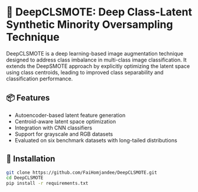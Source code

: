 # 🧠 DeepCLSMOTE: Deep Class-Latent Synthetic Minority Oversampling Technique

DeepCLSMOTE is a deep learning-based image augmentation technique designed to address class imbalance in multi-class image classification. It extends the DeepSMOTE approach by explicitly optimizing the latent space using class centroids, leading to improved class separability and classification performance.

## 📦 Features

- Autoencoder-based latent feature generation
- Centroid-aware latent space optimization
- Integration with CNN classifiers
- Support for grayscale and RGB datasets
- Evaluated on six benchmark datasets with long-tailed distributions

## 🔧 Installation

```bash
git clone https://github.com/FaiHomjandee/DeepCLSMOTE.git
cd DeepCLSMOTE
pip install -r requirements.txt
